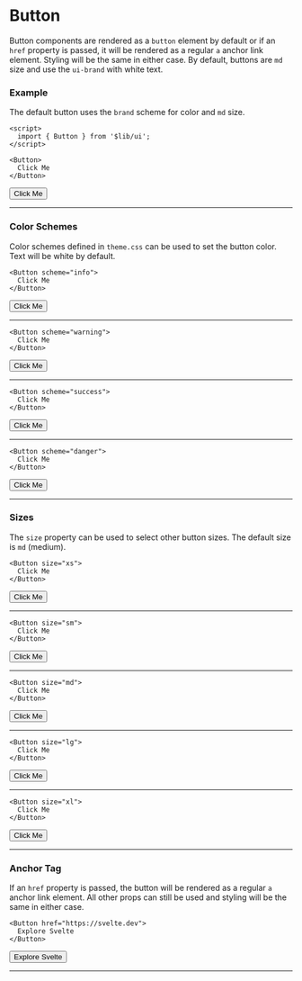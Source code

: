 <script>
	import { Button } from '$lib/ui';
  import Tables from './Tables.svelte';
</script>

# Button

Button components are rendered as a `button` element by default or if an `href` property is passed, it will be rendered
as a regular `a` anchor link element. Styling will be the same in either case. By default, buttons are `md` size and use
the `ui-brand` with white text.

### Example

The default button uses the `brand` scheme for color and `md` size.

```svelte
<script>
  import { Button } from '$lib/ui';
</script>

<Button>
  Click Me
</Button>
```
<Button>
  Click Me
</Button>

---

### Color Schemes

Color schemes defined in `theme.css` can be used to set the button color. Text will be white by default.

```svelte
<Button scheme="info">
  Click Me
</Button>
```
<Button scheme="info">Click Me</Button>

---

```svelte
<Button scheme="warning">
  Click Me
</Button>
```
<Button scheme="warning">Click Me</Button>

---

```svelte
<Button scheme="success">
  Click Me
</Button>
```
<Button scheme="success">Click Me</Button>

---

```svelte
<Button scheme="danger">
  Click Me
</Button>
```
<Button scheme="danger">Click Me</Button>

---

### Sizes

The `size` property can be used to select other button sizes. The default size is `md` (medium). 

```svelte
<Button size="xs">
  Click Me
</Button>
```
<Button size="xs">Click Me</Button>

---

```svelte
<Button size="sm">
  Click Me
</Button>
```
<Button size="sm">Click Me</Button>

---

```svelte
<Button size="md">
  Click Me
</Button>
```
<Button size="md">Click Me</Button>

---

```svelte
<Button size="lg">
  Click Me
</Button>
```
<Button size="lg">Click Me</Button>

---

```svelte
<Button size="xl">
  Click Me
</Button>
```
<Button size="xl">Click Me</Button>

---

### Anchor Tag

If an `href` property is passed, the button will be rendered as a regular `a` anchor link element. All other props can
still be used and styling will be the same in either case.

```svelte
<Button href="https://svelte.dev">
  Explore Svelte
</Button>
```
<Button href="https://svelte.dev">Explore Svelte</Button>

---

<Tables />